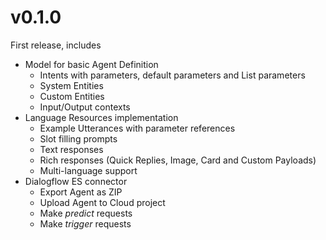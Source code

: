 # v0.1.0

First release, includes

* Model for basic Agent Definition
    * Intents with parameters, default parameters and List parameters
    * System Entities
    * Custom Entities
    * Input/Output contexts
* Language Resources implementation
    * Example Utterances with parameter references
    * Slot filling prompts
    * Text responses
    * Rich responses (Quick Replies, Image, Card and Custom Payloads)
    * Multi-language support 
* Dialogflow ES connector
    * Export Agent as ZIP
    * Upload Agent to Cloud project
    * Make *predict* requests
    * Make *trigger* requests
    